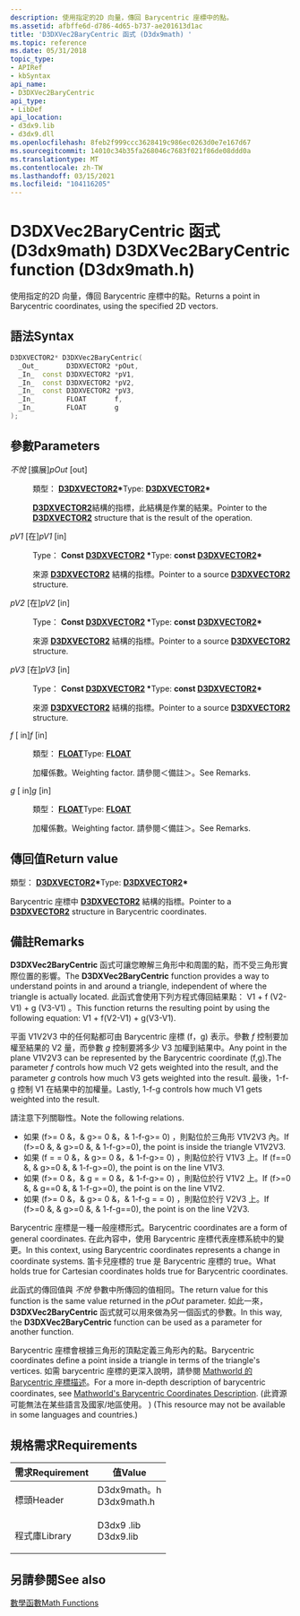 ```yaml
---
description: 使用指定的2D 向量，傳回 Barycentric 座標中的點。
ms.assetid: afbffe6d-d786-4d65-b737-ae201613d1ac
title: 'D3DXVec2BaryCentric 函式 (D3dx9math) '
ms.topic: reference
ms.date: 05/31/2018
topic_type:
- APIRef
- kbSyntax
api_name:
- D3DXVec2BaryCentric
api_type:
- LibDef
api_location:
- d3dx9.lib
- d3dx9.dll
ms.openlocfilehash: 8feb2f999ccc3628419c986ec0263d0e7e167d67
ms.sourcegitcommit: 14010c34b35fa268046c7683f021f86de08ddd0a
ms.translationtype: MT
ms.contentlocale: zh-TW
ms.lasthandoff: 03/15/2021
ms.locfileid: "104116205"
---
```

# <a name="d3dxvec2barycentric-function-d3dx9mathh"></a><span data-ttu-id="27185-103">D3DXVec2BaryCentric 函式 (D3dx9math) </span><span class="sxs-lookup"><span data-stu-id="27185-103">D3DXVec2BaryCentric function (D3dx9math.h)</span></span>

<span data-ttu-id="27185-104">使用指定的2D 向量，傳回 Barycentric 座標中的點。</span><span class="sxs-lookup"><span data-stu-id="27185-104">Returns a point in Barycentric coordinates, using the specified 2D vectors.</span></span>

## <a name="syntax"></a><span data-ttu-id="27185-105">語法</span><span class="sxs-lookup"><span data-stu-id="27185-105">Syntax</span></span>


```C++
D3DXVECTOR2* D3DXVec2BaryCentric(
  _Out_       D3DXVECTOR2 *pOut,
  _In_  const D3DXVECTOR2 *pV1,
  _In_  const D3DXVECTOR2 *pV2,
  _In_  const D3DXVECTOR2 *pV3,
  _In_        FLOAT       f,
  _In_        FLOAT       g
);
```



## <a name="parameters"></a><span data-ttu-id="27185-106">參數</span><span class="sxs-lookup"><span data-stu-id="27185-106">Parameters</span></span>

<dl> <dt>

<span data-ttu-id="27185-107">*不悅* \[擴展\]</span><span class="sxs-lookup"><span data-stu-id="27185-107">*pOut* \[out\]</span></span>
</dt> <dd>

<span data-ttu-id="27185-108">類型： **[ **D3DXVECTOR2**](d3dxvector2.md)\***</span><span class="sxs-lookup"><span data-stu-id="27185-108">Type: **[**D3DXVECTOR2**](d3dxvector2.md)\***</span></span>

<span data-ttu-id="27185-109">[**D3DXVECTOR2**](d3dxvector2.md)結構的指標，此結構是作業的結果。</span><span class="sxs-lookup"><span data-stu-id="27185-109">Pointer to the [**D3DXVECTOR2**](d3dxvector2.md) structure that is the result of the operation.</span></span>

</dd> <dt>

<span data-ttu-id="27185-110">*pV1* \[在\]</span><span class="sxs-lookup"><span data-stu-id="27185-110">*pV1* \[in\]</span></span>
</dt> <dd>

<span data-ttu-id="27185-111">Type： **Const [**D3DXVECTOR2**](d3dxvector2.md) \***</span><span class="sxs-lookup"><span data-stu-id="27185-111">Type: **const [**D3DXVECTOR2**](d3dxvector2.md)\***</span></span>

<span data-ttu-id="27185-112">來源 [**D3DXVECTOR2**](d3dxvector2.md) 結構的指標。</span><span class="sxs-lookup"><span data-stu-id="27185-112">Pointer to a source [**D3DXVECTOR2**](d3dxvector2.md) structure.</span></span>

</dd> <dt>

<span data-ttu-id="27185-113">*pV2* \[在\]</span><span class="sxs-lookup"><span data-stu-id="27185-113">*pV2* \[in\]</span></span>
</dt> <dd>

<span data-ttu-id="27185-114">Type： **Const [**D3DXVECTOR2**](d3dxvector2.md) \***</span><span class="sxs-lookup"><span data-stu-id="27185-114">Type: **const [**D3DXVECTOR2**](d3dxvector2.md)\***</span></span>

<span data-ttu-id="27185-115">來源 [**D3DXVECTOR2**](d3dxvector2.md) 結構的指標。</span><span class="sxs-lookup"><span data-stu-id="27185-115">Pointer to a source [**D3DXVECTOR2**](d3dxvector2.md) structure.</span></span>

</dd> <dt>

<span data-ttu-id="27185-116">*pV3* \[在\]</span><span class="sxs-lookup"><span data-stu-id="27185-116">*pV3* \[in\]</span></span>
</dt> <dd>

<span data-ttu-id="27185-117">Type： **Const [**D3DXVECTOR2**](d3dxvector2.md) \***</span><span class="sxs-lookup"><span data-stu-id="27185-117">Type: **const [**D3DXVECTOR2**](d3dxvector2.md)\***</span></span>

<span data-ttu-id="27185-118">來源 [**D3DXVECTOR2**](d3dxvector2.md) 結構的指標。</span><span class="sxs-lookup"><span data-stu-id="27185-118">Pointer to a source [**D3DXVECTOR2**](d3dxvector2.md) structure.</span></span>

</dd> <dt>

<span data-ttu-id="27185-119">*f* \[ in\]</span><span class="sxs-lookup"><span data-stu-id="27185-119">*f* \[in\]</span></span>
</dt> <dd>

<span data-ttu-id="27185-120">類型： **[ **FLOAT**](../winprog/windows-data-types.md)**</span><span class="sxs-lookup"><span data-stu-id="27185-120">Type: **[**FLOAT**](../winprog/windows-data-types.md)**</span></span>

<span data-ttu-id="27185-121">加權係數。</span><span class="sxs-lookup"><span data-stu-id="27185-121">Weighting factor.</span></span> <span data-ttu-id="27185-122">請參閱＜備註＞。</span><span class="sxs-lookup"><span data-stu-id="27185-122">See Remarks.</span></span>

</dd> <dt>

<span data-ttu-id="27185-123">*g* \[ in\]</span><span class="sxs-lookup"><span data-stu-id="27185-123">*g* \[in\]</span></span>
</dt> <dd>

<span data-ttu-id="27185-124">類型： **[ **FLOAT**](../winprog/windows-data-types.md)**</span><span class="sxs-lookup"><span data-stu-id="27185-124">Type: **[**FLOAT**](../winprog/windows-data-types.md)**</span></span>

<span data-ttu-id="27185-125">加權係數。</span><span class="sxs-lookup"><span data-stu-id="27185-125">Weighting factor.</span></span> <span data-ttu-id="27185-126">請參閱＜備註＞。</span><span class="sxs-lookup"><span data-stu-id="27185-126">See Remarks.</span></span>

</dd> </dl>

## <a name="return-value"></a><span data-ttu-id="27185-127">傳回值</span><span class="sxs-lookup"><span data-stu-id="27185-127">Return value</span></span>

<span data-ttu-id="27185-128">類型： **[ **D3DXVECTOR2**](d3dxvector2.md)\***</span><span class="sxs-lookup"><span data-stu-id="27185-128">Type: **[**D3DXVECTOR2**](d3dxvector2.md)\***</span></span>

<span data-ttu-id="27185-129">Barycentric 座標中 [**D3DXVECTOR2**](d3dxvector2.md) 結構的指標。</span><span class="sxs-lookup"><span data-stu-id="27185-129">Pointer to a [**D3DXVECTOR2**](d3dxvector2.md) structure in Barycentric coordinates.</span></span>

## <a name="remarks"></a><span data-ttu-id="27185-130">備註</span><span class="sxs-lookup"><span data-stu-id="27185-130">Remarks</span></span>

<span data-ttu-id="27185-131">**D3DXVec2BaryCentric** 函式可讓您瞭解三角形中和周圍的點，而不受三角形實際位置的影響。</span><span class="sxs-lookup"><span data-stu-id="27185-131">The **D3DXVec2BaryCentric** function provides a way to understand points in and around a triangle, independent of where the triangle is actually located.</span></span> <span data-ttu-id="27185-132">此函式會使用下列方程式傳回結果點： V1 + f (V2-V1) + g (V3-V1) 。</span><span class="sxs-lookup"><span data-stu-id="27185-132">This function returns the resulting point by using the following equation: V1 + f(V2-V1) + g(V3-V1).</span></span>

<span data-ttu-id="27185-133">平面 V1V2V3 中的任何點都可由 Barycentric 座標 (f，g) 表示。參數 *f* 控制要加權至結果的 V2 量，而參數 *g* 控制要將多少 V3 加權到結果中。</span><span class="sxs-lookup"><span data-stu-id="27185-133">Any point in the plane V1V2V3 can be represented by the Barycentric coordinate (f,g).The parameter *f* controls how much V2 gets weighted into the result, and the parameter *g* controls how much V3 gets weighted into the result.</span></span> <span data-ttu-id="27185-134">最後，1-f-g 控制 V1 在結果中的加權量。</span><span class="sxs-lookup"><span data-stu-id="27185-134">Lastly, 1-f-g controls how much V1 gets weighted into the result.</span></span>

<span data-ttu-id="27185-135">請注意下列關聯性。</span><span class="sxs-lookup"><span data-stu-id="27185-135">Note the following relations.</span></span>

-   <span data-ttu-id="27185-136">如果 (f>= 0 &，& g>= 0 &，& 1-f-g>= 0) ，則點位於三角形 V1V2V3 內。</span><span class="sxs-lookup"><span data-stu-id="27185-136">If (f>=0 &, & g>=0 &, & 1-f-g>=0), the point is inside the triangle V1V2V3.</span></span>
-   <span data-ttu-id="27185-137">如果 (f = = 0 &，& g>= 0 &，& 1-f-g>= 0) ，則點位於行 V1V3 上。</span><span class="sxs-lookup"><span data-stu-id="27185-137">If (f==0 &, & g>=0 &, & 1-f-g>=0), the point is on the line V1V3.</span></span>
-   <span data-ttu-id="27185-138">如果 (f>= 0 &，& g = = 0 &，& 1-f-g>= 0) ，則點位於行 V1V2 上。</span><span class="sxs-lookup"><span data-stu-id="27185-138">If (f>=0 &, & g==0 &, & 1-f-g>=0), the point is on the line V1V2.</span></span>
-   <span data-ttu-id="27185-139">如果 (f>= 0 &，& g>= 0 &，& 1-f-g = = 0) ，則點位於行 V2V3 上。</span><span class="sxs-lookup"><span data-stu-id="27185-139">If (f>=0 &, & g>=0 &, & 1-f-g==0), the point is on the line V2V3.</span></span>

<span data-ttu-id="27185-140">Barycentric 座標是一種一般座標形式。</span><span class="sxs-lookup"><span data-stu-id="27185-140">Barycentric coordinates are a form of general coordinates.</span></span> <span data-ttu-id="27185-141">在此內容中，使用 Barycentric 座標代表座標系統中的變更。</span><span class="sxs-lookup"><span data-stu-id="27185-141">In this context, using Barycentric coordinates represents a change in coordinate systems.</span></span> <span data-ttu-id="27185-142">笛卡兒座標的 true 是 Barycentric 座標的 true。</span><span class="sxs-lookup"><span data-stu-id="27185-142">What holds true for Cartesian coordinates holds true for Barycentric coordinates.</span></span>

<span data-ttu-id="27185-143">此函式的傳回值與 *不悅* 參數中所傳回的值相同。</span><span class="sxs-lookup"><span data-stu-id="27185-143">The return value for this function is the same value returned in the *pOut* parameter.</span></span> <span data-ttu-id="27185-144">如此一來， **D3DXVec2BaryCentric** 函式就可以用來做為另一個函式的參數。</span><span class="sxs-lookup"><span data-stu-id="27185-144">In this way, the **D3DXVec2BaryCentric** function can be used as a parameter for another function.</span></span>

<span data-ttu-id="27185-145">Barycentric 座標會根據三角形的頂點定義三角形內的點。</span><span class="sxs-lookup"><span data-stu-id="27185-145">Barycentric coordinates define a point inside a triangle in terms of the triangle's vertices.</span></span> <span data-ttu-id="27185-146">如需 barycentric 座標的更深入說明，請參閱 [Mathworld 的 Barycentric 座標描述](https://mathworld.wolfram.com/BarycentricCoordinates.html)。</span><span class="sxs-lookup"><span data-stu-id="27185-146">For a more in-depth description of barycentric coordinates, see [Mathworld's Barycentric Coordinates Description](https://mathworld.wolfram.com/BarycentricCoordinates.html).</span></span> <span data-ttu-id="27185-147"> (此資源可能無法在某些語言及國家/地區使用。 ) </span><span class="sxs-lookup"><span data-stu-id="27185-147">(This resource may not be available in some languages and countries.)</span></span>

## <a name="requirements"></a><span data-ttu-id="27185-148">規格需求</span><span class="sxs-lookup"><span data-stu-id="27185-148">Requirements</span></span>



| <span data-ttu-id="27185-149">需求</span><span class="sxs-lookup"><span data-stu-id="27185-149">Requirement</span></span> | <span data-ttu-id="27185-150">值</span><span class="sxs-lookup"><span data-stu-id="27185-150">Value</span></span> |
|--------------------|----------------------------------------------------------------------------------------|
| <span data-ttu-id="27185-151">標頭</span><span class="sxs-lookup"><span data-stu-id="27185-151">Header</span></span><br/>  | <dl> <span data-ttu-id="27185-152"><dt>D3dx9math。h</dt></span><span class="sxs-lookup"><span data-stu-id="27185-152"><dt>D3dx9math.h</dt></span></span> </dl> |
| <span data-ttu-id="27185-153">程式庫</span><span class="sxs-lookup"><span data-stu-id="27185-153">Library</span></span><br/> | <dl> <span data-ttu-id="27185-154"><dt>D3dx9 .lib</dt></span><span class="sxs-lookup"><span data-stu-id="27185-154"><dt>D3dx9.lib</dt></span></span> </dl>   |



## <a name="see-also"></a><span data-ttu-id="27185-155">另請參閱</span><span class="sxs-lookup"><span data-stu-id="27185-155">See also</span></span>

<dl> <dt>

[<span data-ttu-id="27185-156">數學函數</span><span class="sxs-lookup"><span data-stu-id="27185-156">Math Functions</span></span>](dx9-graphics-reference-d3dx-functions-math.md)
</dt> </dl>

 

 
